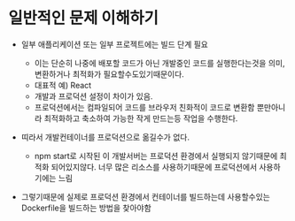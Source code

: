 # 일반적인 문제 이해하기

- 일부 애플리케이션 또는 일부 프로젝트에는 빌드 단계 필요
  - 이는 단순히 나중에 배포할 코드가 아닌 개발중인 코드를 실행한다는것을 의미, 변환하거나 최적화가 필요할수도있기때문이다.
  - 대표적 예) React
  - 개발과 프로덕션 설정이 차이가 있음.
  - 프로덕션에서는 컴파일되어 코드를 브라우저 친화적이 코드로 변환함 뿐만아니라 최적화하고 축소하여 가능한 작게 만드는등 작업을 수행한다.
- 띠라서 개발컨테이너를 프로덕션으로 옮길수가 없다.

  - npm start로 시작된 이 개발서버는 프로덕션 환경에서 실행되지 않기때문에 최적화 되어있지않다. 너무 많은 리소스를 사용하기때문에 프로덕션에서 사용하기에는 느림

- 그렇기때문에 실제로 프로덕션 환경에서 컨테이너를 빌드하는데 사용할수있는 Dockerfile을 빌드하는 방법을 찾아야함
